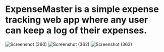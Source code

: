 <h1>ExpenseMaster is a simple expense tracking web app where any user can keep a log of their expenses.</h1>

![Screenshot (360)](https://github.com/Prakhar301101/ExpenseMaster/assets/92363409/f6306b7e-fffd-4c69-9d7d-b06565b484b4)
![Screenshot (362)](https://github.com/Prakhar301101/ExpenseMaster/assets/92363409/e3995eb6-8528-40c9-bb90-0e63b2cf42d7)
![Screenshot (363)](https://github.com/Prakhar301101/ExpenseMaster/assets/92363409/bbab39f3-12de-45af-9c03-a50a6a85a820)
